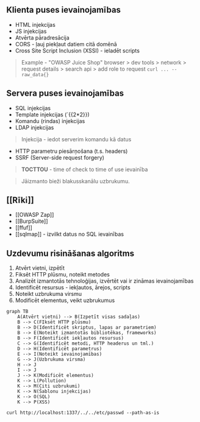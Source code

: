 ## Klienta puses ievainojamības
- HTML injekcijas
- JS injekcijas
- Atvērta pāradresācija
- CORS - ļauj piekļaut datiem citā domēnā
- Cross Site Script Inclusion (XSSI) - ieladēt scripts

> Example - "OWASP Juice Shop"
> browser > dev tools > network > request details > search api > add role to request
> `curl ... --raw_data{}` 

## Servera puses ievainojamības
- SQL injekcijas
- Template injekcijas (`{{2*2}})
- Komandu (rindas) injekcijas
- LDAP injekcijas
> Injekcija - iedot serverim komandu kā datus
- HTTP parametru piesārņošana (t.s. headers)
- SSRF (Server-side request forgery)

> **TOCTTOU** - time of check to time of use ievainība

> Jāizmanto bieži blakusskanālu uzbrukumu.

## [[Rīki]]
- [[OWASP Zap]]
- [[BurpSuite]]
- [[ffuf]]
- [[sqlmap]] - izvilkt datus no SQL ievainības

## Uzdevumu risināšanas algoritms
1. Atvērt vietni, izpētīt
2. Fiksēt HTTP plūsmu, noteikt metodes
3. Analizēt izmantotās tehnoloģijas, izvērtēt vai ir zināmas ievainojamības
4. Identificēt resursus - iekļautos, ārejos, scripts
5. Noteikt uzbrukuma virsmu
6. Modificēt elementus, veikt uzbrukumus

```mermaid
graph TB
	A(Atvērt vietni) --> B(Izpetīt visas sadaļas)
	B --> C(FIksēt HTTP plūsmu)
	B --> D(Identificēt skriptus, lapas ar parametriem)
	B --> E(Noteikt izmantotās bibliotēkas, frameworks)
	B --> F(Identificēt iekļautos resursus)
	C --> G(Identificēt metodi, HTTP headerus un tml.)
	D --> H(Identificēt parametrus)
	E --> I(Noteikt ievainojamības)
	G --> J(Uzbrukuma virsma)
	H --> J
	I --> J
	J --> K(Modificēt elementus)
	K --> L(Pollution)
	K --> M(Citi uzbrukumi)
	K --> N(Šablonu injekcijas)
	K --> O(SQL)
	K --> P(XSS)
```






`curl http://localhost:1337/../../etc/passwd --path-as-is `

